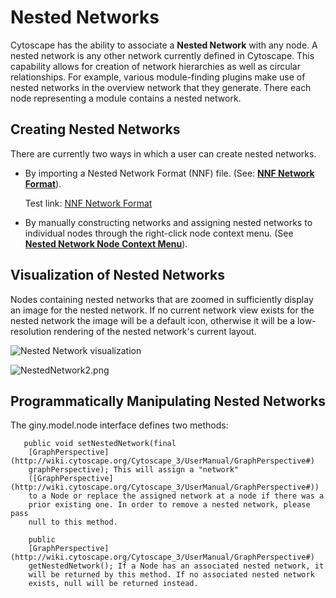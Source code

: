 <a id="nested_networks"> </a>
# Nested Networks

Cytoscape has the ability to associate a **Nested Network** with any
node. A nested network is any other network currently defined in
Cytoscape. This capability allows for creation of network hierarchies as
well as circular relationships. For example, various module-finding
plugins make use of nested networks in the overview network that they
generate. There each node representing a module contains a nested
network.

<a id="creating_nested_networks"> </a>
## Creating Nested Networks

There are currently two ways in which a user can create nested networks.

-   By importing a Nested Network Format (NNF) file. (See: **[NNF
    Network
    Format](http://wiki.cytoscape.org/Cytoscape_3/UserManual/Cytoscape_3/UserManual/Network_Formats#nnf)**).
	
	Test link: [NNF
    Network
    Format](http://cytoscape-working-copy.readthedocs.org/en/latest/Chapter_3_Launching_Cytoscape.html#nnf)

-   By manually constructing networks and assigning nested networks to
    individual nodes through the right-click node context menu. (See
    **[Nested Network Node Context
    Menu](http://wiki.cytoscape.org/Cytoscape_3/UserManual/Cytoscape_3/UserManual/Navigation_Layout#NestedNetwork)**).

<a id="visualization_of_nested_networks"> </a>	
## Visualization of Nested Networks

Nodes containing nested networks that are zoomed in sufficiently display
an image for the nested network. If no current network view exists for
the nested network the image will be a default icon, otherwise it will
be a low-resolution rendering of the nested network's current layout.

![Nested Network visualization](_static/images/Nested_Networks/NestedNetwork.png)

![NestedNetwork2.png](_static/images/Nested_Networks/NestedNetwork2.png)

Programmatically Manipulating Nested Networks
---------------------------------------------

The giny.model.node interface defines two methods:

```
   public void setNestedNetwork(final
    [GraphPerspective](http://wiki.cytoscape.org/Cytoscape_3/UserManual/GraphPerspective#)
    graphPerspective); This will assign a "network"
    ([GraphPerspective](http://wiki.cytoscape.org/Cytoscape_3/UserManual/GraphPerspective#))
    to a Node or replace the assigned network at a node if there was a
    prior existing one. In order to remove a nested network, please pass
    null to this method.

    public
    [GraphPerspective](http://wiki.cytoscape.org/Cytoscape_3/UserManual/GraphPerspective#)
    getNestedNetwork(); If a Node has an associated nested network, it
    will be returned by this method. If no associated nested network
    exists, null will be returned instead.
```